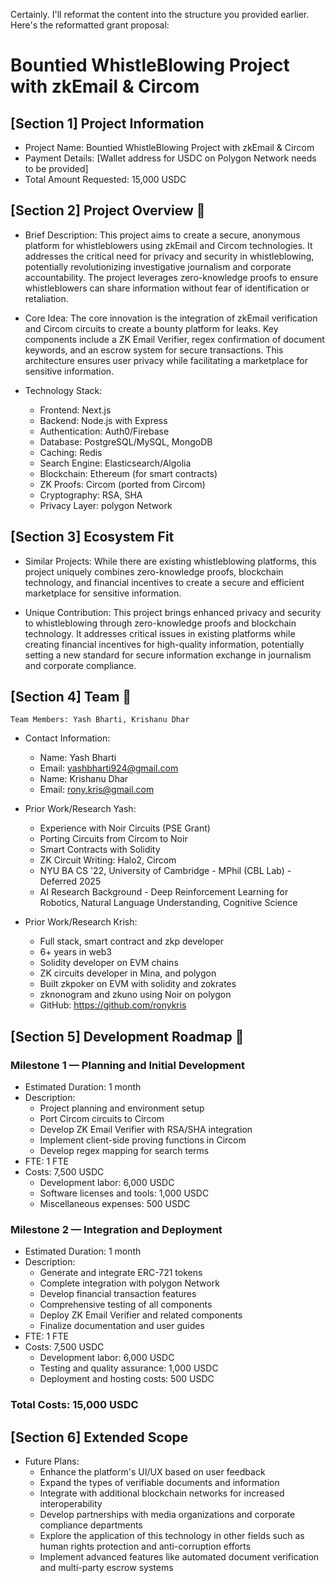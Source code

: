 Certainly. I'll reformat the content into the structure you provided earlier. Here's the reformatted grant proposal:

# Bountied WhistleBlowing Project with zkEmail & Circom

## [Section 1] Project Information
- Project Name: Bountied WhistleBlowing Project with zkEmail & Circom
- Payment Details: [Wallet address for USDC on Polygon Network needs to be provided]
- Total Amount Requested: 15,000 USDC

## [Section 2] Project Overview :page_facing_up:
- Brief Description:
This project aims to create a secure, anonymous platform for whistleblowers using zkEmail and Circom technologies. It addresses the critical need for privacy and security in whistleblowing, potentially revolutionizing investigative journalism and corporate accountability. The project leverages zero-knowledge proofs to ensure whistleblowers can share information without fear of identification or retaliation.

- Core Idea:
The core innovation is the integration of zkEmail verification and Circom circuits to create a bounty platform for leaks. Key components include a ZK Email Verifier, regex confirmation of document keywords, and an escrow system for secure transactions. This architecture ensures user privacy while facilitating a marketplace for sensitive information.

- Technology Stack:
  - Frontend: Next.js
  - Backend: Node.js with Express
  - Authentication: Auth0/Firebase
  - Database: PostgreSQL/MySQL, MongoDB
  - Caching: Redis
  - Search Engine: Elasticsearch/Algolia
  - Blockchain: Ethereum (for smart contracts)
  - ZK Proofs: Circom (ported from Circom)
  - Cryptography: RSA, SHA
  - Privacy Layer: polygon Network


## [Section 3] Ecosystem Fit
- Similar Projects:
While there are existing whistleblowing platforms, this project uniquely combines zero-knowledge proofs, blockchain technology, and financial incentives to create a secure and efficient marketplace for sensitive information.

- Unique Contribution:
This project brings enhanced privacy and security to whistleblowing through zero-knowledge proofs and blockchain technology. It addresses critical issues in existing platforms while creating financial incentives for high-quality information, potentially setting a new standard for secure information exchange in journalism and corporate compliance.

## [Section 4] Team :busts_in_silhouette:
    Team Members: Yash Bharti, Krishanu Dhar

- Contact Information:
  - Name: Yash Bharti
  - Email: yashbharti924@gmail.com
  - Name: Krishanu Dhar
  - Email: rony.kris@gmail.com


- Prior Work/Research Yash:
  - Experience with Noir Circuits (PSE Grant)
  - Porting Circuits from Circom to Noir
  - Smart Contracts with Solidity
  - ZK Circuit Writing: Halo2, Circom
  - NYU BA CS '22, University of Cambridge - MPhil (CBL Lab) - Deferred 2025
  - AI Research Background - Deep Reinforcement Learning for Robotics, Natural Language Understanding, Cognitive Science
- Prior Work/Research Krish:
   -  Full stack, smart contract and zkp developer
   -  6+ years in web3
   -  Solidity developer on EVM chains
   -  ZK circuits developer in Mina, and polygon
   -  Built zkpoker on EVM with solidity and zokrates
   -  zknonogram and zkuno using Noir on polygon
   -  GitHub: https://github.com/ronykris

## [Section 5] Development Roadmap :open_book:

### Milestone 1 — Planning and Initial Development
- Estimated Duration: 1 month
- Description: 
  - Project planning and environment setup
  - Port Circom circuits to Circom
  - Develop ZK Email Verifier with RSA/SHA integration
  - Implement client-side proving functions in Circom
  - Develop regex mapping for search terms
- FTE: 1 FTE
- Costs: 7,500 USDC
  - Development labor: 6,000 USDC
  - Software licenses and tools: 1,000 USDC
  - Miscellaneous expenses: 500 USDC

### Milestone 2 — Integration and Deployment
- Estimated Duration: 1 month
- Description:
  - Generate and integrate ERC-721 tokens
  - Complete integration with polygon Network
  - Develop financial transaction features
  - Comprehensive testing of all components
  - Deploy ZK Email Verifier and related components
  - Finalize documentation and user guides
- FTE: 1 FTE
- Costs: 7,500 USDC
  - Development labor: 6,000 USDC
  - Testing and quality assurance: 1,000 USDC
  - Deployment and hosting costs: 500 USDC

### Total Costs: 15,000 USDC

## [Section 6] Extended Scope
- Future Plans:
  - Enhance the platform's UI/UX based on user feedback
  - Expand the types of verifiable documents and information
  - Integrate with additional blockchain networks for increased interoperability
  - Develop partnerships with media organizations and corporate compliance departments
  - Explore the application of this technology in other fields such as human rights protection and anti-corruption efforts
  - Implement advanced features like automated document verification and multi-party escrow systems